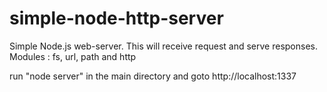 # simple-node-http-server

Simple Node.js web-server. This will receive request and serve responses. 
Modules : fs, url, path and http

run "node server" in the main directory and goto http://localhost:1337
